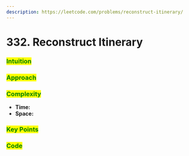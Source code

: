 ```yaml
---
description: https://leetcode.com/problems/reconstruct-itinerary/
---
```


# 332. Reconstruct Itinerary

### <mark style="color:green;">Intuition</mark>

###

### <mark style="color:green;">Approach</mark>

###

### <mark style="color:green;">Complexity</mark>

* **Time:**
* **Space:**

### <mark style="color:green;">Key Points</mark>

### <mark style="color:green;">**Code**</mark>

```cpp
```

